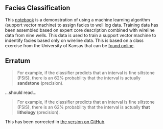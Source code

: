 ## Facies Classification
This [notebook](https://github.com/brendonhall/facies_classification/blob/master/Facies%20Classification%20-%20SVM.ipynb) is a demonstration of using a machine learning algorithm (support vector machine) to assign facies to well log data.  Training data has been assembled based on expert core description combined with wireline data from nine wells.  This data is used to train a support vector machine to indentify facies based only on wireline data.  This is based on a class exercise from the University of Kansas that can be [found online](http://www.people.ku.edu/~gbohling/EECS833/).

## Erratum

> For example, if the classifier predicts that an interval is fine siltstone (FSiS), there is an 62% probability that the interval is actually **sandstone** (precision).

...should read...

> For example, if the classifier predicts that an interval is fine siltstone (FSiS), there is an 62% probability that the interval is actually **that lithology** (precision).

This has been corrected in [the version on GitHub](https://github.com/seg/tutorials-2016/blob/master/1610_Facies_classification/manuscript/facies_classification.md).
